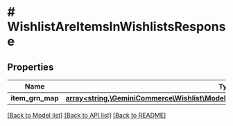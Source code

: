 # # WishlistAreItemsInWishlistsResponse


## Properties


Name | Type | Description | Notes
------------ | ------------- | ------------- | -------------
**item_grn_map**| [**array<string,\GeminiCommerce\Wishlist\Model\WishlistAreItemsInWishlistsResponsePayload>**](WishlistAreItemsInWishlistsResponsePayload.md) |   | [optional]


[[Back to Model list]](../../README.md#models) [[Back to API list]](../../README.md#endpoints) [[Back to README]](../../README.md)